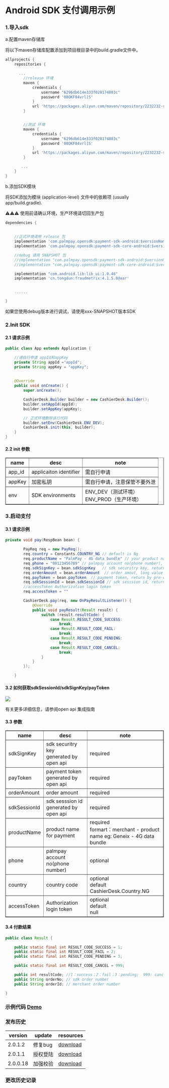 # Android SDK 支付调用示例

### 1.导入sdk

<p>a.配置maven存储库</p>
<p>将以下maven存储库配置添加到项目根目录中的build.gradle文件中。</p>

```Groovy
allprojects {
    repositories {

      ...
        //release 环境
        maven {
            credentials {
                username "6296db614e333f028174803c"
                password '08OKF84vrl]S'
            }
            url 'https://packages.aliyun.com/maven/repository/2232232-release-QnGkiq/'
        }


        //测试 环境
        maven {
            credentials {
                username "6296db614e333f028174803c"
                password '08OKF84vrl]S'
            }
            url 'https://packages.aliyun.com/maven/repository/2232232-snapshot-jNAcnT/'
        }

       ...
    }
}
```

<p>b.添加SDK模块</p>
<p>将SDK添加为模块 (application-level) 文件中的依赖项  (usually app/build.gradle).</p>

⚠️⚠️⚠️ 使用前请确认环境，生产环境请切回生产包
```Groovy
dependencies {
    
  
    //正式环境请用 release 包
    implementation 'com.palmpay.opensdk:payment-sdk-android:$versionName'
    implementation 'com.palmpay.opensdk:payment-sdk-core-android:$versionName'

    //debug 请用 SNAPSHOT 包
    //implementation "com.palmpay.opensdk:payment-sdk-android:$versionName-SNAPSHOT"
    //implementation "com.palmpay.opensdk:payment-sdk-core-android:$versionName-SNAPSHOT"

    implementation "com.android.lib:lib_ui:1.0.46"
    implementation 'cn.tongdun:fraudmetrix:4.1.5.8@aar'


    ......

}
```

<p>如果您使用debug版本进行调试，请使用xxx-SNAPSHOT版本SDK</p>

### 2.Init SDK

#### 2.1 请求示例

```java
public class App extends Application {

    //请自行申请 appId和appKey
    private String appId ="appId";
    private String appKey = "appKey";
    
    
    @Override
    public void onCreate() {
        super.onCreate();

        CashierDesk.Builder builder = new CashierDesk.Builder();
        builder.setAppId(appId);
        builder.setAppKey(appKey);

        // 正式环境删除该行代码
        builder.setEnv(CashierDesk.ENV_DEV);
        CashierDesk.init(this, builder);
    }
}
```

#### 2.2 init 参数

<table border="1">
   <tr>
      <th>name</th> <th>desc</th> <th>note</th>
   </tr>
   <tr>
      <td>app_id</td> <td>applicaiton identifier</td> <td>需自行申请</td>
   </tr>
      <tr>
      <td>appKey</td> <td>加密私钥</td> <td>需自行申请，注意保管不要外泄<br>
   <tr>
      <td>env</td> <td>SDK environments</td> <td>ENV_DEV（测试环境）<br>
ENV_PROD（生产环境）</td>
   </tr>
</table>

### 3.启动支付

#### 3.1 请求示例

```java
private void pay(RespBean bean) {

        PayReq req = new PayReq();
        req.country = Constants.COUNTRY_NG // default is Ng
        req.productName = "PalmPay - 4G data bundle" // your product name for payment
        req.phone = "08123456789" // palmpay account no(phone number), optional
        req.sdkSignKey = bean.sdkSignKey   // sdk securitry key, return by pre-order api
        req.orderAmount = bean.orderAmount  // order amout, long value
        req.payToken = bean.payToken  // payment token, return by pre-order api
        req.sdkSessionId = bean.sdkSessionId // sdk sesssion id, return by pre-order api
        //accessToken Authorization login token
        req.accessToken = ""

        CashierDesk.pay(req, new OnPayResultListener() {
            @Override
            public void payResult(Result result) {
                switch (result.resultCode) {
                    case Result.RESULT_CODE_SUCCESS:
                        break;
                    case Result.RESULT_CODE_FAIL:
                        break;
                    case Result.RESULT_CODE_PENDING:
                        break;
                    case Result.RESULT_CODE_CANCEL:
                        break;
                }
            }
        });

    }
```

#### 3.2 如何获取sdkSessionId/sdkSignKey/payToken

![](https://static.chuanyinet.com/files/felq23lpt5slqs7z/yuque_diagram8.jpg)

<p>有关更多详细信息，请参阅open api 集成指南</p>

#### 3.3 参数

<table border="1">
   <tr>
     <th>name</th> <th>desc</th> <th>note</th>
   </tr>
   <tr>
     <td>sdkSignKey</td> <td>sdk securitry key<br>
generated by open api</td> <td>required</td>
   </tr>
   <tr>
     <td>payToken</td> <td>payment token<br>
generated by open api</td> <td>required</td>
   </tr>
   <tr>
     <td>orderAmount</td> <td>order amount</td> <td>required</td>
   </tr>
   <tr>
     <td>sdkSessionId</td> <td>sdk sesssion id<br>
 generated by open api</td> <td>required</td>
   </tr>
   <tr>
     <td>productName</td> <td>product name for payment</td> <td>required<br>
     formart：merchant - product name
     eg: Geneix - 4G data bundle</td>
   </tr>
   <tr>
     <td>phone</td> <td>palmpay account no(phone number)</td> <td>optional</td>
   </tr>
   <tr>
     <td>country</td> <td>country code</td> <td>optional<br>
default<br> CashierDesk.Country.NG</td>
   </tr>
   <tr>
      <td>accessToken</td>  <td>Authorization login token</td>  <td>optional<br>
default<br> null</td>
   </tr>
</table>

#### 3.4 付款结果

```java
public class Result {

    public static final int RESULT_CODE_SUCCESS = 1;
    public static final int RESULT_CODE_FAIL = 2;
    public static final int RESULT_CODE_PENDING = 3;

    public static final int RESULT_CODE_CANCEL = 999;

    public int resultCode; //1：success；2：fail；3：pending;  999: cancel;
    public String orderNo; // sdk order number
    public String orderId; // merchant order number

}
```
### 示例代码 [Demo](https://github.com/PalmPayGroup/PalmpayDemoAndroid)
### 发布历史
| version  | update  | resources  |
|----------|---------| ----  |
| 2.0.1.2  | 修复bug   | [download](https://static.chuanyinet.com/files/felr8xiak7dm4j1c/2.0.1.2.zip)  |
| 2.0.1.1  | 授权登陆    | [download](https://static.chuanyinet.com/files/felqon2k3t7q4j7q/2.0.1.1.zip)  |
| 2.0.0.18 | 加强校验    | [download](https://static.chuanyinet.com/files/felqdezxeffuotvw/2.0.0.18.zip)  |
### 更改历史记录
